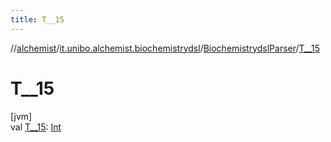 ```yaml
---
title: T__15
---
```

//[alchemist](../../../index.html)/[it.unibo.alchemist.biochemistrydsl](../index.html)/[BiochemistrydslParser](index.html)/[T__15](-t__15.html)



# T__15



[jvm]\
val [T__15](-t__15.html): [Int](https://kotlinlang.org/api/latest/jvm/stdlib/kotlin/-int/index.html)





